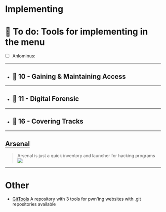# Implementing


# 📜 To do: Tools for implementing in the menu
- [ ] Anlominus:

---

  - ## 🔸 10 - Gaining & Maintaining Access

---

  - ## 🔸 11 - Digital Forensic

---

  - ## 🔸 16 - Covering Tracks

---

## [Arsenal](https://github.com/Orange-Cyberdefense/arsenal)
  > Arsenal is just a quick inventory and launcher for hacking programs <br>
  > ![](https://github.com/Orange-Cyberdefense/arsenal/raw/master/img/arsenal.gif)
 
---

# Other

- [GitTools](https://github.com/internetwache/GitTools) A repository with 3 tools for pwn'ing websites with .git repositories available

